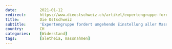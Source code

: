 ```yaml
---
date:          2021-01-12
redirect:      https://www.dieostschweiz.ch/artikel/expertengruppe-fordert-umgehende-einstellung-aller-massnahmen-Dv6an4Y
title:         Die Ostschweiz
subtitle:      'Expertengruppe fordert umgehende Einstellung aller Massnahmen'
country:       CH
categories:    [Widerstand]
tags:          [aletheia, massnahmen]
---
```


